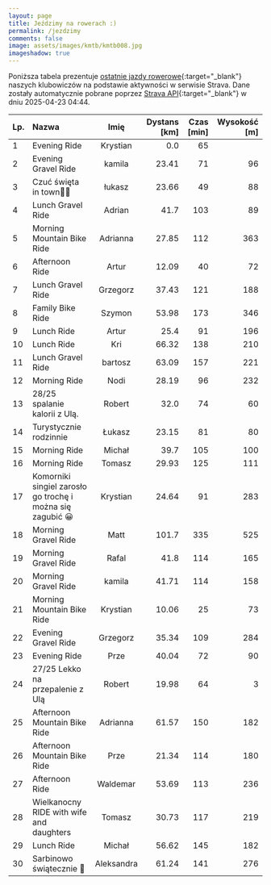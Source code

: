 ```yaml
---
layout: page
title: Jeździmy na rowerach :)
permalink: /jezdzimy
comments: false
image: assets/images/kmtb/kmtb008.jpg
imageshadow: true
---
```


Poniższa tabela prezentuje [ostatnie jazdy rowerowe](https://www.strava.com/clubs/336381){:target="_blank"} naszych klubowiczów na podstawie aktywności w serwisie Strava. Dane zostały automatycznie pobrane poprzez [Strava API](https://developers.strava.com/docs/reference/#api-Clubs-getClubActivitiesById){:target="_blank"} w dniu 2025-04-23 04:44.

Lp. | Nazwa | Imię | Dystans [km] | Czas [min] | Wysokość [m]
:--- | :--- | :---: | ---: | ---: | ---:
1|Evening Ride|Krystian|0.0|65|
2|Evening Gravel Ride|kamila|23.41|71|96
3|Czuć święta in town🥵🥸|łukasz|23.66|49|88
4|Lunch Gravel Ride|Adrian|41.7|103|89
5|Morning Mountain Bike Ride|Adrianna|27.85|112|363
6|Afternoon Ride|Artur|12.09|40|72
7|Lunch Gravel Ride|Grzegorz|37.43|121|188
8|Family Bike Ride|Szymon|53.98|173|346
9|Lunch Ride|Artur|25.4|91|196
10|Lunch Ride|Kri|66.32|138|210
11|Lunch Gravel Ride|bartosz|63.09|157|221
12|Morning Ride|Nodi|28.19|96|232
13|28/25 spalanie kalorii z Ulą.|Robert|32.0|74|60
14|Turystycznie rodzinnie|Łukasz|23.15|81|80
15|Morning Ride|Michał|39.7|105|100
16|Morning Ride|Tomasz|29.93|125|111
17|Komorniki singiel zarosło go trochę i można się zagubić 😀|Krystian|24.64|91|283
18|Morning Gravel Ride|Matt|101.7|335|525
19|Morning Gravel Ride|Rafal|41.8|114|165
20|Morning Gravel Ride|kamila|41.71|114|158
21|Morning Mountain Bike Ride|Krystian|10.06|25|73
22|Evening Gravel Ride|Grzegorz|35.34|109|284
23|Evening Ride|Prze|40.04|72|90
24|27/25 Lekko na przepalenie z Ulą|Robert|19.98|64|3
25|Afternoon Mountain Bike Ride|Adrianna|61.57|150|182
26|Afternoon Mountain Bike Ride|Prze|21.34|114|180
27|Afternoon Ride|Waldemar|53.69|113|236
28|Wielkanocny RIDE with wife and daughters|Tomasz|30.73|117|219
29|Lunch Ride|Michał|56.62|145|182
30|Sarbinowo świątecznie 🐣|Aleksandra|61.24|141|276
